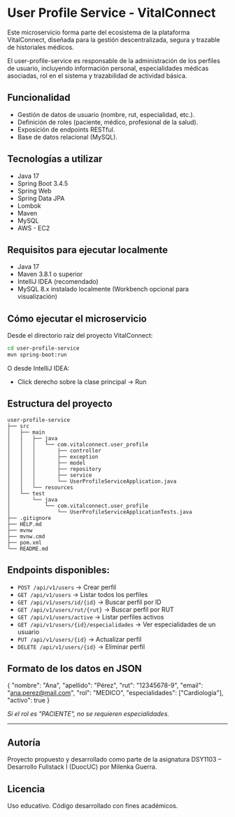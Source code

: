 # User Profile Service - VitalConnect
Este microservicio forma parte del ecosistema de la plataforma VitalConnect, diseñada para la gestión descentralizada, segura y trazable de historiales médicos.

El user-profile-service es responsable de la administración de los perfiles de usuario, incluyendo información personal, especialidades médicas asociadas, rol en el sistema y trazabilidad de actividad básica.

## Funcionalidad
- Gestión de datos de usuario (nombre, rut, especialidad, etc.).
- Definición de roles (paciente, médico, profesional de la salud).
- Exposición de endpoints RESTful.
- Base de datos relacional (MySQL).

## Tecnologías a utilizar
- Java 17
- Spring Boot 3.4.5
- Spring Web
- Spring Data JPA
- Lombok
- Maven
- MySQL
- AWS - EC2

## Requisitos para ejecutar localmente
- Java 17
- Maven 3.8.1 o superior
- IntelliJ IDEA (recomendado)
- MySQL 8.x instalado localmente (Workbench opcional para visualización)

## Cómo ejecutar el microservicio
Desde el directorio raíz del proyecto VitalConnect:
```bash
cd user-profile-service
mvn spring-boot:run
```
O desde IntelliJ IDEA:
- Click derecho sobre la clase principal → Run

## Estructura del proyecto
```
user-profile-service
├── src
│   ├── main
│   │   ├── java
│   │   │   └── com.vitalconnect.user_profile
│   │   │       ├── controller
│   │   │       ├── exception
│   │   │       ├── model
│   │   │       ├── repository
│   │   │       ├── service
│   │   │       └── UserProfileServiceApplication.java
│   │   └── resources
│   └── test
│       └── java
│           └── com.vitalconnect.user_profile
│               └── UserProfileServiceApplicationTests.java
├── .gitignore
├── HELP.md
├── mvnw
├── mvnw.cmd
├── pom.xml
└── README.md
```

## Endpoints disponibles:

- `POST /api/v1/users` → Crear perfil
- `GET /api/v1/users` → Listar todos los perfiles
- `GET /api/v1/users/id/{id}` → Buscar perfil por ID
- `GET /api/v1/users/rut/{rut}` → Buscar perfil por RUT
- `GET /api/v1/users/active` → Listar perfiles activos
- `GET /api/v1/users/{id}/especialidades` → Ver especialidades de un usuario
- `PUT /api/v1/users/{id}` → Actualizar perfil
- `DELETE /api/v1/users/{id}` → Eliminar perfil

## Formato de los datos en JSON
{
"nombre": "Ana",
"apellido": "Pérez",
"rut": "12345678-9",
"email": "ana.perez@mail.com",
"rol": "MEDICO",
"especialidades": ["Cardiología"],
"activo": true
}

*Si el rol es "PACIENTE", no se requieren especialidades.*

---
## Autoría
Proyecto propuesto y desarrollado como parte de la asignatura DSY1103 – Desarrollo Fullstack I (DuocUC) por Milenka Guerra.

## Licencia
Uso educativo. Código desarrollado con fines académicos.